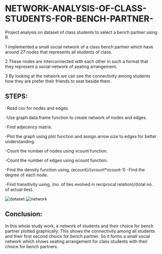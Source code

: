 # NETWORK-ANALYSIS-OF-CLASS-STUDENTS-FOR-BENCH-PARTNER-
Project analysis on dataset of class students to select a bench partner using R.

1 impIemented a small social network of a class bench partner which have around 27 nodes that represents all students of class.

2 These nodes are interconnected with each other in such a format  that they represent a social network of seating arrangement.

3 By looking at the network we can see the connectivity among students how they are prefer their friends to seat beside them.

## STEPS:

-Read csv for nodes and edges.

-Use graph.data.frame function to create network of nodes and edges.

-Find adjecency matrix.

-Plot the graph using plot function and assign arrow size to edges for better understanding.

-Count the number of nodes using vcount function.

-Count the number of edges using ecount function.

-Find the density function using,
		(ecount)/(vcount*vcount-1)
-Find the degree of each node.

-Find transitivity using,
	         (no. of ties evolved in reciprocal relation)/(total 						no. of actual ties).
           
![dataset](https://user-images.githubusercontent.com/32256364/42993281-9d9c0b30-8c28-11e8-8339-db4456d12e8b.png)
![network](https://user-images.githubusercontent.com/32256364/42993282-9ddcd214-8c28-11e8-8098-eccd0f1841f6.png)     
           
 ## Conclusion:
 
 In this whole study work, a network of students and their choice for bench partner plotted graphically. This shows the connectivity among all students and their first second choice for bench partner. So it forms a small social network which shows seating arrangement for class students with their choice for bench partners.

